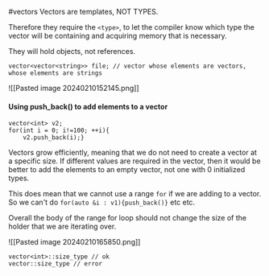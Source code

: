 #vectors
Vectors are templates, NOT TYPES. 

Therefore they require the `<type>`, to let the compiler know which type the vector will be containing and acquiring memory that is necessary. 

They will hold objects, not references. 

`vector<vector<string>> file; // vector whose elements are vectors, whose elements are strings`

![[Pasted image 20240210152145.png]]

#### Using push_back() to add elements to a vector
```
vector<int> v2; 
for(int i = 0; i!=100; ++i){ 
	v2.push_back(i);}

```

Vectors grow efficiently, meaning that we do not need to create a vector at a specific size. 
If different values are required in the vector, then it would be better to add the elements to an empty vector, not one with 0 initialized types. 

This does mean that we cannot use a range `for` if we are adding to a vector. So we can't do `for(auto &i : v1){push_back()}` etc etc. 

Overall the body of the range for loop should not change the size of the holder that we are iterating over. 


![[Pasted image 20240210165850.png]]

```
vector<int>::size_type // ok
vector::size_type // error
```
